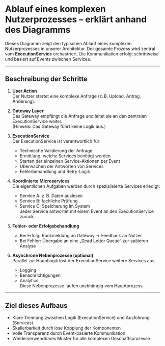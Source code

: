 # Ablauf eines komplexen Nutzerprozesses – erklärt anhand des Diagramms

Dieses Diagramm zeigt den typischen Ablauf eines komplexen Nutzerprozesses in unserer Architektur. Der gesamte Prozess wird zentral vom **ExecutionService** orchestriert. Die Kommunikation erfolgt schrittweise und basiert auf Events zwischen Services.

---

## Beschreibung der Schritte

1. **User Action**  
   Der Nutzer startet eine komplexe Anfrage (z. B. Upload, Antrag, Änderung).

2. **Gateway Layer**  
   Das Gateway empfängt die Anfrage und leitet sie an den zentralen ExecutionService weiter.  
   (Hinweis: Das Gateway führt keine Logik aus.)

3. **ExecutionService**  
   Der ExecutionService ist verantwortlich für:
   - Technische Validierung der Anfrage
   - Ermittlung, welche Services benötigt werden
   - Starten der einzelnen Service-Aktionen per Event
   - Überwachen der Antworten von Services
   - Fehlerbehandlung und Retry-Logik

4. **Koordinierte Microservices**  
   Die eigentlichen Aufgaben werden durch spezialisierte Services erledigt:
   - Service A: z. B. Daten auslesen
   - Service B: fachliche Prüfung
   - Service C: Speicherung im System  
   Jeder Service antwortet mit einem Event an den ExecutionService zurück.

5. **Fehler- oder Erfolgsbehandlung**  
   - Bei Erfolg: Rückmeldung an Gateway → Feedback an Nutzer  
   - Bei Fehler: Übergabe an eine „Dead Letter Queue“ zur späteren Analyse

6. **Asynchrone Nebenprozesse (optional)**  
   Parallel zur Hauptlogik löst der ExecutionService weitere Services aus:
   - Logging
   - Benachrichtigungen
   - Analytics  
   Diese Nebenprozesse laufen unabhängig vom Hauptprozess.

---

## Ziel dieses Aufbaus

- Klare Trennung zwischen Logik (ExecutionService) und Ausführung (Services)
- Skalierbarkeit durch lose Kopplung der Komponenten
- Volle Transparenz durch Event-basierte Kommunikation
- Wiederverwendbares Muster für alle komplexen Geschäftsprozesse